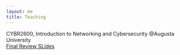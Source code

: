 ```yaml
---
layout: me
title: Teaching
---
```


CYBR2600, Introduction to Networking and Cybersecurity @Augusta University  
[Final Review SLides](https://github.com/sen-he/sen-he.github.io/blob/master/teaching/Final_Review%202600.pptx)
